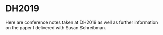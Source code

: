 # DH2019
Here are conference notes taken at DH2019 as well as further information on the paper I delivered with Susan Schreibman.
